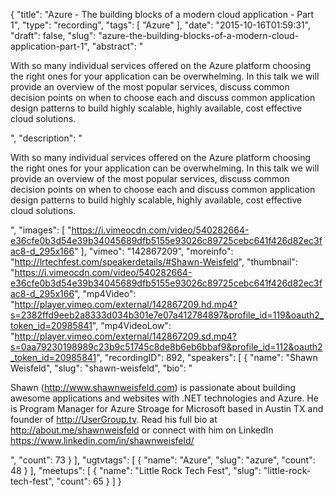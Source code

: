 {
  "title": "Azure - The building blocks of a modern cloud application - Part 1",
  "type": "recording",
  "tags": [
    "Azure"
  ],
  "date": "2015-10-16T01:59:31",
  "draft": false,
  "slug": "azure-the-building-blocks-of-a-modern-cloud-application-part-1",
  "abstract": "<p>With so many individual services offered on the Azure platform choosing the right ones for your application can be overwhelming. In this talk we will provide an overview of the most popular services, discuss common decision points on when to choose each and discuss common application design patterns to build highly scalable, highly available, cost effective cloud solutions.</p>",
  "description": "<p>With so many individual services offered on the Azure platform choosing the right ones for your application can be overwhelming. In this talk we will provide an overview of the most popular services, discuss common decision points on when to choose each and discuss common application design patterns to build highly scalable, highly available, cost effective cloud solutions.</p>",
  "images": [
    "https://i.vimeocdn.com/video/540282664-e36cfe0b3d54e39b34045689dfb5155e93026c89725cebc641f426d82ec3fac8-d_295x166"
  ],
  "vimeo": "142867209",
  "moreinfo": "http://lrtechfest.com/speakerdetails/#Shawn-Weisfeld",
  "thumbnail": "https://i.vimeocdn.com/video/540282664-e36cfe0b3d54e39b34045689dfb5155e93026c89725cebc641f426d82ec3fac8-d_295x166",
  "mp4Video": "http://player.vimeo.com/external/142867209.hd.mp4?s=2382ffd9eeb2a8333d034b301e7e07a412784897&profile_id=119&oauth2_token_id=20985841",
  "mp4VideoLow": "http://player.vimeo.com/external/142867209.sd.mp4?s=0aa79230198989c23b9c51745c8de8b6eb6bbaf9&profile_id=112&oauth2_token_id=20985841",
  "recordingID": 892,
  "speakers": [
    {
      "name": "Shawn Weisfeld",
      "slug": "shawn-weisfeld",
      "bio": "<p>Shawn (http://www.shawnweisfeld.com) is passionate about building awesome applications and websites with .NET technologies and Azure. He is Program Manager for Azure Stroage for Microsoft based in Austin TX and founder of http://UserGroup.tv. Read his full bio at http://about.me/shawnweisfeld or connect with him on LinkedIn https://www.linkedin.com/in/shawnweisfeld/</p>",
      "count": 73
    }
  ],
  "ugtvtags": [
    {
      "name": "Azure",
      "slug": "azure",
      "count": 48
    }
  ],
  "meetups": [
    {
      "name": "Little Rock Tech Fest",
      "slug": "little-rock-tech-fest",
      "count": 65
    }
  ]
}
